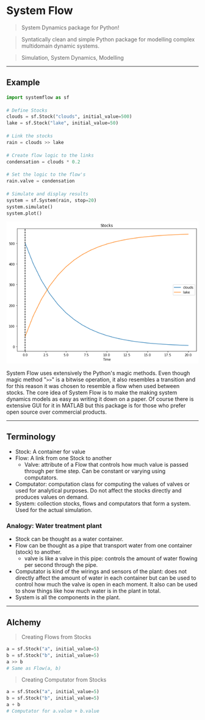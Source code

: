
# System Flow

> System Dynamics package for Python!

> Syntatically clean and simple Python package for modelling complex multidomain dynamic systems.

> Simulation, System Dynamics, Modelling


---

## Example

```python
import systemflow as sf

# Define Stocks 
clouds = sf.Stock("clouds", initial_value=500)
lake = sf.Stock("lake", initial_value=50)

# Link the stocks
rain = clouds >> lake

# Create flow logic to the links
condensation = clouds * 0.2

# Set the logic to the flow's 
rain.valve = condensation

# Simulate and display results
system = sf.System(rain, stop=20)
system.simulate()
system.plot()
```
![Example](docs/img/readme_fig.png "Rain Simulation")

System Flow uses extensively the Python's magic methods. Even though magic method "```>>```"  is a bitwise operation, it also resembles a transition and for this reason it was chosen to resemble a flow when used between stocks. The core idea of System Flow is to make the making system dynamics models as easy as writing it down on a paper. Of course there is extensive GUI for it in MATLAB but this package is for those who prefer open source over commercial products.

---
## Terminology
- Stock: A container for value
- Flow: A link from one Stock to another
    - Valve: attribute of a Flow that controls how much value is passed through per time step. Can be constant or varying using computators.
- Computator: computation class for computing the values of valves or used for analytical purposes. Do not affect the stocks directly and produces values on demand.
- System: collection stocks, flows and computators that form a system. Used for the actual simulation.

### Analogy: Water treatment plant
- Stock can be thought as a water container.
- Flow can be thought as a pipe that transport water from one container (stock) to another.
    - valve is like a valve in this pipe: controls the amount of water flowing per second through the pipe.
- Computator is kind of the wirings and sensors of the plant: does not directly affect the amount of water in each container but can be used to control how much the valve is open in each moment. It also can be used to show things like how much water is in the plant in total.
- System is all the components in the plant.

---
## Alchemy
> Creating Flows from Stocks
```python
a = sf.Stock("a", initial_value=5)
b = sf.Stock("b", initial_value=5)
a >> b
# Same as Flow(a, b)
```

> Creating Computator from Stocks
```python
a = sf.Stock("a", initial_value=5)
b = sf.Stock("b", initial_value=5)
a + b
# Computator for a.value + b.value 
```
